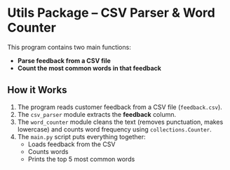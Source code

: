 # Utils Package – CSV Parser & Word Counter  

This program contains two main functions:  

- **Parse feedback from a CSV file**  
- **Count the most common words in that feedback**  


## How it Works  
1. The program reads customer feedback from a CSV file (`feedback.csv`).  
2. The `csv_parser` module extracts the **feedback** column.  
3. The `word_counter` module cleans the text (removes punctuation, makes lowercase) and counts word frequency using `collections.Counter`.  
4. The `main.py` script puts everything together:  
   - Loads feedback from the CSV  
   - Counts words  
   - Prints the top 5 most common words  

